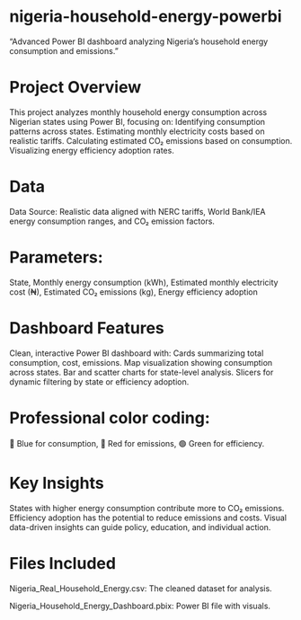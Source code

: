 # nigeria-household-energy-powerbi
“Advanced Power BI dashboard analyzing Nigeria’s household energy consumption and emissions.”
# Project Overview
This project analyzes monthly household energy consumption across Nigerian states using Power BI, focusing on:
Identifying consumption patterns across states.
Estimating monthly electricity costs based on realistic tariffs.
Calculating estimated CO₂ emissions based on consumption.
Visualizing energy efficiency adoption rates.

# Data
Data Source: Realistic data aligned with NERC tariffs, World Bank/IEA energy consumption ranges, and CO₂ emission factors.

# Parameters: 
State, Monthly energy consumption (kWh), Estimated monthly electricity cost (₦), Estimated CO₂ emissions (kg), Energy efficiency adoption
#  Dashboard Features
Clean, interactive Power BI dashboard with:
Cards summarizing total consumption, cost, emissions.
Map visualization showing consumption across states.
Bar and scatter charts for state-level analysis.
Slicers for dynamic filtering by state or efficiency adoption.

#  Professional color coding:
🔵 Blue for consumption, 🔴 Red for emissions, 🟢 Green for efficiency.

# Key Insights
States with higher energy consumption contribute more to CO₂ emissions.
Efficiency adoption has the potential to reduce emissions and costs.
Visual data-driven insights can guide policy, education, and individual action.

# Files Included
Nigeria_Real_Household_Energy.csv: The cleaned dataset for analysis.

Nigeria_Household_Energy_Dashboard.pbix: Power BI file with visuals.
